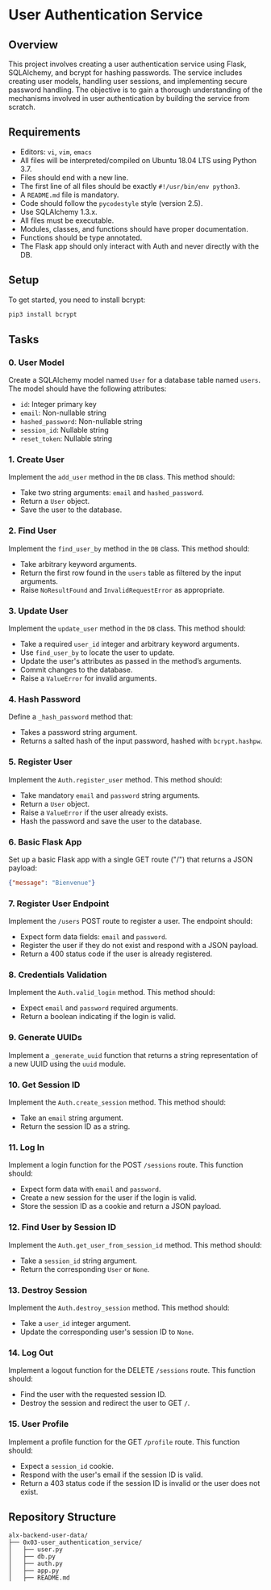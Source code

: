 # User Authentication Service

## Overview

This project involves creating a user authentication service using Flask, SQLAlchemy, and bcrypt for hashing passwords. The service includes creating user models, handling user sessions, and implementing secure password handling. The objective is to gain a thorough understanding of the mechanisms involved in user authentication by building the service from scratch.


## Requirements

- Editors: `vi`, `vim`, `emacs`
- All files will be interpreted/compiled on Ubuntu 18.04 LTS using Python 3.7.
- Files should end with a new line.
- The first line of all files should be exactly `#!/usr/bin/env python3`.
- A `README.md` file is mandatory.
- Code should follow the `pycodestyle` style (version 2.5).
- Use SQLAlchemy 1.3.x.
- All files must be executable.
- Modules, classes, and functions should have proper documentation.
- Functions should be type annotated.
- The Flask app should only interact with Auth and never directly with the DB.

## Setup

To get started, you need to install bcrypt:

```bash
pip3 install bcrypt
```

## Tasks

### 0. User Model

Create a SQLAlchemy model named `User` for a database table named `users`. The model should have the following attributes:

- `id`: Integer primary key
- `email`: Non-nullable string
- `hashed_password`: Non-nullable string
- `session_id`: Nullable string
- `reset_token`: Nullable string

### 1. Create User

Implement the `add_user` method in the `DB` class. This method should:

- Take two string arguments: `email` and `hashed_password`.
- Return a `User` object.
- Save the user to the database.

### 2. Find User

Implement the `find_user_by` method in the `DB` class. This method should:

- Take arbitrary keyword arguments.
- Return the first row found in the `users` table as filtered by the input arguments.
- Raise `NoResultFound` and `InvalidRequestError` as appropriate.

### 3. Update User

Implement the `update_user` method in the `DB` class. This method should:

- Take a required `user_id` integer and arbitrary keyword arguments.
- Use `find_user_by` to locate the user to update.
- Update the user's attributes as passed in the method’s arguments.
- Commit changes to the database.
- Raise a `ValueError` for invalid arguments.

### 4. Hash Password

Define a `_hash_password` method that:

- Takes a password string argument.
- Returns a salted hash of the input password, hashed with `bcrypt.hashpw`.

### 5. Register User

Implement the `Auth.register_user` method. This method should:

- Take mandatory `email` and `password` string arguments.
- Return a `User` object.
- Raise a `ValueError` if the user already exists.
- Hash the password and save the user to the database.

### 6. Basic Flask App

Set up a basic Flask app with a single GET route ("/") that returns a JSON payload:

```json
{"message": "Bienvenue"}
```

### 7. Register User Endpoint

Implement the `/users` POST route to register a user. The endpoint should:

- Expect form data fields: `email` and `password`.
- Register the user if they do not exist and respond with a JSON payload.
- Return a 400 status code if the user is already registered.

### 8. Credentials Validation

Implement the `Auth.valid_login` method. This method should:

- Expect `email` and `password` required arguments.
- Return a boolean indicating if the login is valid.

### 9. Generate UUIDs

Implement a `_generate_uuid` function that returns a string representation of a new UUID using the `uuid` module.

### 10. Get Session ID

Implement the `Auth.create_session` method. This method should:

- Take an `email` string argument.
- Return the session ID as a string.

### 11. Log In

Implement a login function for the POST `/sessions` route. This function should:

- Expect form data with `email` and `password`.
- Create a new session for the user if the login is valid.
- Store the session ID as a cookie and return a JSON payload.

### 12. Find User by Session ID

Implement the `Auth.get_user_from_session_id` method. This method should:

- Take a `session_id` string argument.
- Return the corresponding `User` or `None`.

### 13. Destroy Session

Implement the `Auth.destroy_session` method. This method should:

- Take a `user_id` integer argument.
- Update the corresponding user's session ID to `None`.

### 14. Log Out

Implement a logout function for the DELETE `/sessions` route. This function should:

- Find the user with the requested session ID.
- Destroy the session and redirect the user to GET `/`.

### 15. User Profile

Implement a profile function for the GET `/profile` route. This function should:

- Expect a `session_id` cookie.
- Respond with the user's email if the session ID is valid.
- Return a 403 status code if the session ID is invalid or the user does not exist.

## Repository Structure

```plaintext
alx-backend-user-data/
├── 0x03-user_authentication_service/
│   ├── user.py
│   ├── db.py
│   ├── auth.py
│   ├── app.py
│   ├── README.md
```


